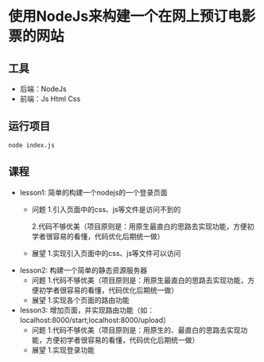 # 使用NodeJs来构建一个在网上预订电影票的网站
## 工具
- 后端：NodeJs
- 前端：Js Html Css
## 运行项目
```
node index.js
```
## 课程
- lesson1: 简单的构建一个nodejs的一个登录页面
	- 问题
	 	1.引入页面中的css、js等文件是访问不到的

	 	2.代码不够优美（项目原则是：用原生最直白的思路去实现功能，方便初学者很容易的看懂，代码优化后期统一做）
	- 展望
		1.实现引入页面中的css、js等文件可以访问	
- lesson2: 构建一个简单的静态资源服务器
	- 问题
	 	1.代码不够优美（项目原则是：用原生最直白的思路去实现功能，方便初学者很容易的看懂，代码优化后期统一做）
	- 展望
		1.实现各个页面的路由功能	
- lesson3: 增加页面，并实现路由功能（如：localhost:8000/start;localhost:8000/upload）
	- 问题
		1.代码不够优美（项目原则是：用原生的、最直白的思路去实现功能，方便初学者很容易的看懂，代码优化后期统一做）
	- 展望
		1.实现登录功能